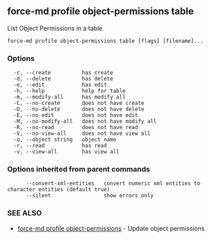 ## force-md profile object-permissions table

List Object Permissions in a table

```
force-md profile object-permissions table [flags] [filename]...
```

### Options

```
  -c, --create          has create
  -d, --delete          has delete
  -e, --edit            has edit
  -h, --help            help for table
  -m, --modify-all      has modify all
  -C, --no-create       does not have create
  -D, --no-delete       does not have delete
  -E, --no-edit         does not have edit
  -M, --no-modify-all   does not have modify all
  -R, --no-read         does not have read
  -V, --no-view-all     does not have view all
  -o, --object string   object name
  -r, --read            has read
  -v, --view-all        has view all
```

### Options inherited from parent commands

```
      --convert-xml-entities   convert numeric xml entities to character entities (default true)
      --silent                 show errors only
```

### SEE ALSO

* [force-md profile object-permissions](force-md_profile_object-permissions.md)	 - Update object permissions

